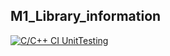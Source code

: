 ## M1_Library_information ##
[![C/C++ CI UnitTesting](https://github.com/akilezhil/M1_Library_information/actions/workflows/Unity.yml/badge.svg)](https://github.com/akilezhil/M1_Library_information/actions/workflows/Unity.yml)
















  
  
 
  
   

















  
  
 
  
   
